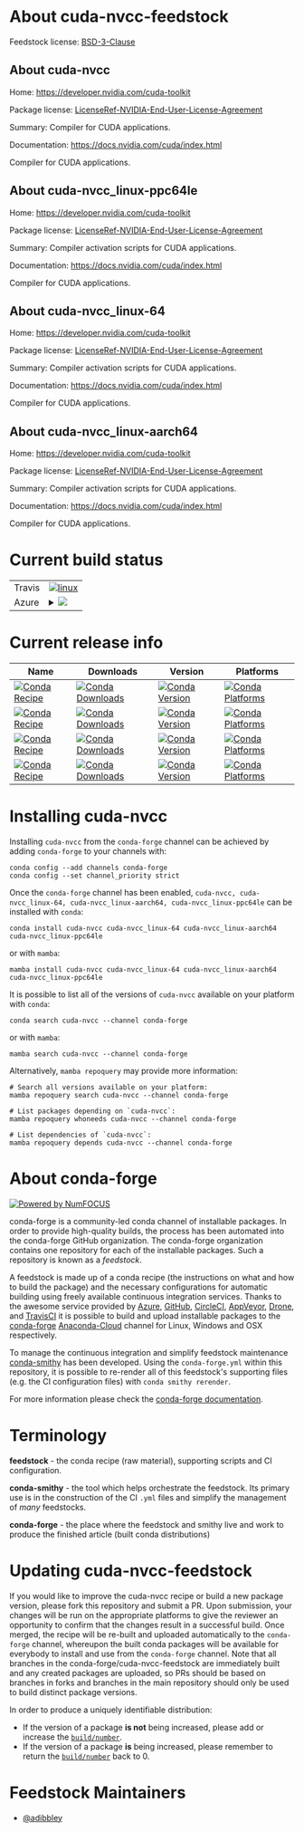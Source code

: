 About cuda-nvcc-feedstock
=========================

Feedstock license: [BSD-3-Clause](https://github.com/conda-forge/cuda-nvcc-feedstock/blob/main/LICENSE.txt)

About cuda-nvcc
---------------

Home: https://developer.nvidia.com/cuda-toolkit

Package license: [LicenseRef-NVIDIA-End-User-License-Agreement](https://docs.nvidia.com/cuda/eula/index.html)

Summary: Compiler for CUDA applications.

Documentation: https://docs.nvidia.com/cuda/index.html

Compiler for CUDA applications.

About cuda-nvcc_linux-ppc64le
-----------------------------

Home: https://developer.nvidia.com/cuda-toolkit

Package license: [LicenseRef-NVIDIA-End-User-License-Agreement](https://docs.nvidia.com/cuda/eula/index.html)

Summary: Compiler activation scripts for CUDA applications.

Documentation: https://docs.nvidia.com/cuda/index.html

Compiler for CUDA applications.

About cuda-nvcc_linux-64
------------------------

Home: https://developer.nvidia.com/cuda-toolkit

Package license: [LicenseRef-NVIDIA-End-User-License-Agreement](https://docs.nvidia.com/cuda/eula/index.html)

Summary: Compiler activation scripts for CUDA applications.

Documentation: https://docs.nvidia.com/cuda/index.html

Compiler for CUDA applications.

About cuda-nvcc_linux-aarch64
-----------------------------

Home: https://developer.nvidia.com/cuda-toolkit

Package license: [LicenseRef-NVIDIA-End-User-License-Agreement](https://docs.nvidia.com/cuda/eula/index.html)

Summary: Compiler activation scripts for CUDA applications.

Documentation: https://docs.nvidia.com/cuda/index.html

Compiler for CUDA applications.


Current build status
====================


<table><tr>
    <td>Travis</td>
    <td>
      <a href="https://app.travis-ci.com/conda-forge/cuda-nvcc-feedstock">
        <img alt="linux" src="https://img.shields.io/travis/com/conda-forge/cuda-nvcc-feedstock/main.svg?label=Linux">
      </a>
    </td>
  </tr>
    
  <tr>
    <td>Azure</td>
    <td>
      <details>
        <summary>
          <a href="https://dev.azure.com/conda-forge/feedstock-builds/_build/latest?definitionId=19219&branchName=main">
            <img src="https://dev.azure.com/conda-forge/feedstock-builds/_apis/build/status/cuda-nvcc-feedstock?branchName=main">
          </a>
        </summary>
        <table>
          <thead><tr><th>Variant</th><th>Status</th></tr></thead>
          <tbody><tr>
              <td>linux_64_cross_target_platformlinux-64</td>
              <td>
                <a href="https://dev.azure.com/conda-forge/feedstock-builds/_build/latest?definitionId=19219&branchName=main">
                  <img src="https://dev.azure.com/conda-forge/feedstock-builds/_apis/build/status/cuda-nvcc-feedstock?branchName=main&jobName=linux&configuration=linux%20linux_64_cross_target_platformlinux-64" alt="variant">
                </a>
              </td>
            </tr><tr>
              <td>linux_64_cross_target_platformlinux-aarch64</td>
              <td>
                <a href="https://dev.azure.com/conda-forge/feedstock-builds/_build/latest?definitionId=19219&branchName=main">
                  <img src="https://dev.azure.com/conda-forge/feedstock-builds/_apis/build/status/cuda-nvcc-feedstock?branchName=main&jobName=linux&configuration=linux%20linux_64_cross_target_platformlinux-aarch64" alt="variant">
                </a>
              </td>
            </tr><tr>
              <td>linux_64_cross_target_platformlinux-ppc64le</td>
              <td>
                <a href="https://dev.azure.com/conda-forge/feedstock-builds/_build/latest?definitionId=19219&branchName=main">
                  <img src="https://dev.azure.com/conda-forge/feedstock-builds/_apis/build/status/cuda-nvcc-feedstock?branchName=main&jobName=linux&configuration=linux%20linux_64_cross_target_platformlinux-ppc64le" alt="variant">
                </a>
              </td>
            </tr><tr>
              <td>linux_aarch64_cross_target_platformlinux-aarch64</td>
              <td>
                <a href="https://dev.azure.com/conda-forge/feedstock-builds/_build/latest?definitionId=19219&branchName=main">
                  <img src="https://dev.azure.com/conda-forge/feedstock-builds/_apis/build/status/cuda-nvcc-feedstock?branchName=main&jobName=linux&configuration=linux%20linux_aarch64_cross_target_platformlinux-aarch64" alt="variant">
                </a>
              </td>
            </tr><tr>
              <td>linux_ppc64le_cross_target_platformlinux-ppc64le</td>
              <td>
                <a href="https://dev.azure.com/conda-forge/feedstock-builds/_build/latest?definitionId=19219&branchName=main">
                  <img src="https://dev.azure.com/conda-forge/feedstock-builds/_apis/build/status/cuda-nvcc-feedstock?branchName=main&jobName=linux&configuration=linux%20linux_ppc64le_cross_target_platformlinux-ppc64le" alt="variant">
                </a>
              </td>
            </tr>
          </tbody>
        </table>
      </details>
    </td>
  </tr>
</table>

Current release info
====================

| Name | Downloads | Version | Platforms |
| --- | --- | --- | --- |
| [![Conda Recipe](https://img.shields.io/badge/recipe-cuda--nvcc-green.svg)](https://anaconda.org/conda-forge/cuda-nvcc) | [![Conda Downloads](https://img.shields.io/conda/dn/conda-forge/cuda-nvcc.svg)](https://anaconda.org/conda-forge/cuda-nvcc) | [![Conda Version](https://img.shields.io/conda/vn/conda-forge/cuda-nvcc.svg)](https://anaconda.org/conda-forge/cuda-nvcc) | [![Conda Platforms](https://img.shields.io/conda/pn/conda-forge/cuda-nvcc.svg)](https://anaconda.org/conda-forge/cuda-nvcc) |
| [![Conda Recipe](https://img.shields.io/badge/recipe-cuda--nvcc_linux--64-green.svg)](https://anaconda.org/conda-forge/cuda-nvcc_linux-64) | [![Conda Downloads](https://img.shields.io/conda/dn/conda-forge/cuda-nvcc_linux-64.svg)](https://anaconda.org/conda-forge/cuda-nvcc_linux-64) | [![Conda Version](https://img.shields.io/conda/vn/conda-forge/cuda-nvcc_linux-64.svg)](https://anaconda.org/conda-forge/cuda-nvcc_linux-64) | [![Conda Platforms](https://img.shields.io/conda/pn/conda-forge/cuda-nvcc_linux-64.svg)](https://anaconda.org/conda-forge/cuda-nvcc_linux-64) |
| [![Conda Recipe](https://img.shields.io/badge/recipe-cuda--nvcc_linux--aarch64-green.svg)](https://anaconda.org/conda-forge/cuda-nvcc_linux-aarch64) | [![Conda Downloads](https://img.shields.io/conda/dn/conda-forge/cuda-nvcc_linux-aarch64.svg)](https://anaconda.org/conda-forge/cuda-nvcc_linux-aarch64) | [![Conda Version](https://img.shields.io/conda/vn/conda-forge/cuda-nvcc_linux-aarch64.svg)](https://anaconda.org/conda-forge/cuda-nvcc_linux-aarch64) | [![Conda Platforms](https://img.shields.io/conda/pn/conda-forge/cuda-nvcc_linux-aarch64.svg)](https://anaconda.org/conda-forge/cuda-nvcc_linux-aarch64) |
| [![Conda Recipe](https://img.shields.io/badge/recipe-cuda--nvcc_linux--ppc64le-green.svg)](https://anaconda.org/conda-forge/cuda-nvcc_linux-ppc64le) | [![Conda Downloads](https://img.shields.io/conda/dn/conda-forge/cuda-nvcc_linux-ppc64le.svg)](https://anaconda.org/conda-forge/cuda-nvcc_linux-ppc64le) | [![Conda Version](https://img.shields.io/conda/vn/conda-forge/cuda-nvcc_linux-ppc64le.svg)](https://anaconda.org/conda-forge/cuda-nvcc_linux-ppc64le) | [![Conda Platforms](https://img.shields.io/conda/pn/conda-forge/cuda-nvcc_linux-ppc64le.svg)](https://anaconda.org/conda-forge/cuda-nvcc_linux-ppc64le) |

Installing cuda-nvcc
====================

Installing `cuda-nvcc` from the `conda-forge` channel can be achieved by adding `conda-forge` to your channels with:

```
conda config --add channels conda-forge
conda config --set channel_priority strict
```

Once the `conda-forge` channel has been enabled, `cuda-nvcc, cuda-nvcc_linux-64, cuda-nvcc_linux-aarch64, cuda-nvcc_linux-ppc64le` can be installed with `conda`:

```
conda install cuda-nvcc cuda-nvcc_linux-64 cuda-nvcc_linux-aarch64 cuda-nvcc_linux-ppc64le
```

or with `mamba`:

```
mamba install cuda-nvcc cuda-nvcc_linux-64 cuda-nvcc_linux-aarch64 cuda-nvcc_linux-ppc64le
```

It is possible to list all of the versions of `cuda-nvcc` available on your platform with `conda`:

```
conda search cuda-nvcc --channel conda-forge
```

or with `mamba`:

```
mamba search cuda-nvcc --channel conda-forge
```

Alternatively, `mamba repoquery` may provide more information:

```
# Search all versions available on your platform:
mamba repoquery search cuda-nvcc --channel conda-forge

# List packages depending on `cuda-nvcc`:
mamba repoquery whoneeds cuda-nvcc --channel conda-forge

# List dependencies of `cuda-nvcc`:
mamba repoquery depends cuda-nvcc --channel conda-forge
```


About conda-forge
=================

[![Powered by
NumFOCUS](https://img.shields.io/badge/powered%20by-NumFOCUS-orange.svg?style=flat&colorA=E1523D&colorB=007D8A)](https://numfocus.org)

conda-forge is a community-led conda channel of installable packages.
In order to provide high-quality builds, the process has been automated into the
conda-forge GitHub organization. The conda-forge organization contains one repository
for each of the installable packages. Such a repository is known as a *feedstock*.

A feedstock is made up of a conda recipe (the instructions on what and how to build
the package) and the necessary configurations for automatic building using freely
available continuous integration services. Thanks to the awesome service provided by
[Azure](https://azure.microsoft.com/en-us/services/devops/), [GitHub](https://github.com/),
[CircleCI](https://circleci.com/), [AppVeyor](https://www.appveyor.com/),
[Drone](https://cloud.drone.io/welcome), and [TravisCI](https://travis-ci.com/)
it is possible to build and upload installable packages to the
[conda-forge](https://anaconda.org/conda-forge) [Anaconda-Cloud](https://anaconda.org/)
channel for Linux, Windows and OSX respectively.

To manage the continuous integration and simplify feedstock maintenance
[conda-smithy](https://github.com/conda-forge/conda-smithy) has been developed.
Using the ``conda-forge.yml`` within this repository, it is possible to re-render all of
this feedstock's supporting files (e.g. the CI configuration files) with ``conda smithy rerender``.

For more information please check the [conda-forge documentation](https://conda-forge.org/docs/).

Terminology
===========

**feedstock** - the conda recipe (raw material), supporting scripts and CI configuration.

**conda-smithy** - the tool which helps orchestrate the feedstock.
                   Its primary use is in the construction of the CI ``.yml`` files
                   and simplify the management of *many* feedstocks.

**conda-forge** - the place where the feedstock and smithy live and work to
                  produce the finished article (built conda distributions)


Updating cuda-nvcc-feedstock
============================

If you would like to improve the cuda-nvcc recipe or build a new
package version, please fork this repository and submit a PR. Upon submission,
your changes will be run on the appropriate platforms to give the reviewer an
opportunity to confirm that the changes result in a successful build. Once
merged, the recipe will be re-built and uploaded automatically to the
`conda-forge` channel, whereupon the built conda packages will be available for
everybody to install and use from the `conda-forge` channel.
Note that all branches in the conda-forge/cuda-nvcc-feedstock are
immediately built and any created packages are uploaded, so PRs should be based
on branches in forks and branches in the main repository should only be used to
build distinct package versions.

In order to produce a uniquely identifiable distribution:
 * If the version of a package **is not** being increased, please add or increase
   the [``build/number``](https://docs.conda.io/projects/conda-build/en/latest/resources/define-metadata.html#build-number-and-string).
 * If the version of a package **is** being increased, please remember to return
   the [``build/number``](https://docs.conda.io/projects/conda-build/en/latest/resources/define-metadata.html#build-number-and-string)
   back to 0.

Feedstock Maintainers
=====================

* [@adibbley](https://github.com/adibbley/)

